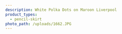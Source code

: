 ```yaml
---
description: White Polka Dots on Maroon Liverpool
product_types:
  - pencil-skirt
photo_path: /uploads/1662.JPG
---
```

